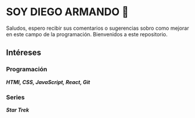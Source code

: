# SOY DIEGO ARMANDO 👋

<!--
**DiegoCMJava/DiegoCMJava** is a ✨ _special_ ✨ repository because its `README.md` (this file) appears on your GitHub profile.

Here are some ideas to get you started:

- 🔭 I’m currently working on ...
- 🌱 I’m currently learning ...
- 👯 I’m looking to collaborate on ...
- 🤔 I’m looking for help with ...
- 💬 Ask me about ...
- 📫 How to reach me: ...
- 😄 Pronouns: ...
- ⚡ Fun fact: ...
-->
Saludos, espero recibir sus comentarios o sugerencias sobro como mejorar en este campo de la programación.
Bienvenidos a este repositorio.
## Intéreses
### Programación
***HTMl, CSS, JavaScript, React, Git***  
### Series
***Star Trek***
